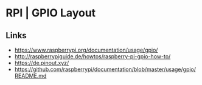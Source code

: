 # RPI \| GPIO Layout

## Links

* https://www.raspberrypi.org/documentation/usage/gpio/
* http://raspberrypiguide.de/howtos/raspberry-pi-gpio-how-to/
* https://de.pinout.xyz/
* https://github.com/raspberrypi/documentation/blob/master/usage/gpio/README.md



